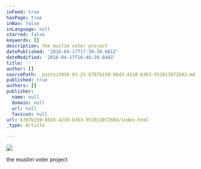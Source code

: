 ```yaml
---
inFeed: true
hasPage: true
inNav: false
inLanguage: null
starred: false
keywords: []
description: the muslim voter project
datePublished: '2016-04-17T17:39:30.661Z'
dateModified: '2016-04-17T16:48:26.840Z'
title: ''
author: []
sourcePath: _posts/2016-03-21-6707b159-86d3-4210-b363-551011072b83.md
published: true
authors: []
publisher:
  name: null
  domain: null
  url: null
  favicon: null
url: 6707b159-86d3-4210-b363-551011072b83/index.html
_type: Article

---
```

![](https://the-grid-user-content.s3-us-west-2.amazonaws.com/750afb53-6bed-48fc-b478-0f1be3c50ed5.jpg)

the muslim voter project